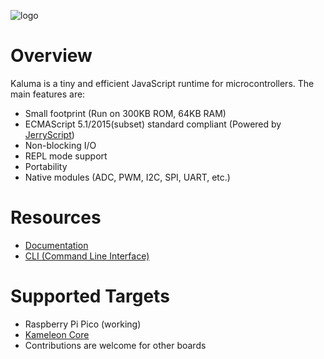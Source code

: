 ![logo](https://github.com/kaluma-project/kaluma/blob/master/logo.png?raw=true)

Overview
========

Kaluma is a tiny and efficient JavaScript runtime for microcontrollers. The main features are:

* Small footprint (Run on 300KB ROM, 64KB RAM)
* ECMAScript 5.1/2015(subset) standard compliant (Powered by [JerryScript](http://jerryscript.net/))
* Non-blocking I/O
* REPL mode support
* Portability
* Native modules (ADC, PWM, I2C, SPI, UART, etc.)

Resources
=========

* [Documentation](https://docs.kalamu.io/)
* [CLI (Command Line Interface)](https://github.com/kaluma-project/kaluma-cli)

Supported Targets
=================

* Raspberry Pi Pico (working)
* [Kameleon Core](https://docs.kalamu.io/boards/kameleon-core)
* Contributions are welcome for other boards
